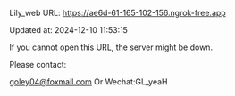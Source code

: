 Lily_web URL: https://ae6d-61-165-102-156.ngrok-free.app

Updated at: 2024-12-10 11:53:15

If you cannot open this URL, the server might be down.

Please contact: 

goley04@foxmail.com Or Wechat:GL_yeaH